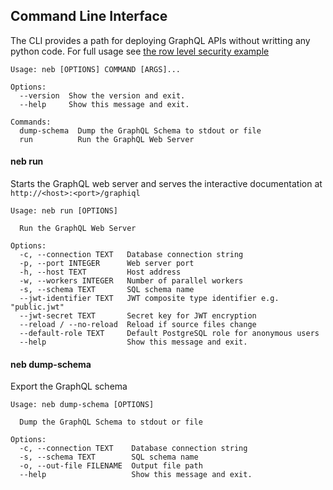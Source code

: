 ## Command Line Interface

The CLI provides a path for deploying GraphQL APIs without writting any python code. For full usage see [the row level security example](row_level_security.md)

```text
Usage: neb [OPTIONS] COMMAND [ARGS]...

Options:
  --version  Show the version and exit.
  --help     Show this message and exit.

Commands:
  dump-schema  Dump the GraphQL Schema to stdout or file
  run          Run the GraphQL Web Server
```


#### neb run

Starts the GraphQL web server and serves the interactive documentation at `http://<host>:<port>/graphiql`

```text
Usage: neb run [OPTIONS]

  Run the GraphQL Web Server

Options:
  -c, --connection TEXT   Database connection string
  -p, --port INTEGER      Web server port
  -h, --host TEXT         Host address
  -w, --workers INTEGER   Number of parallel workers
  -s, --schema TEXT       SQL schema name
  --jwt-identifier TEXT   JWT composite type identifier e.g. "public.jwt"
  --jwt-secret TEXT       Secret key for JWT encryption
  --reload / --no-reload  Reload if source files change
  --default-role TEXT     Default PostgreSQL role for anonymous users
  --help                  Show this message and exit.
```



#### neb dump-schema

Export the GraphQL schema

```text
Usage: neb dump-schema [OPTIONS]

  Dump the GraphQL Schema to stdout or file

Options:
  -c, --connection TEXT    Database connection string
  -s, --schema TEXT        SQL schema name
  -o, --out-file FILENAME  Output file path
  --help                   Show this message and exit.
```
